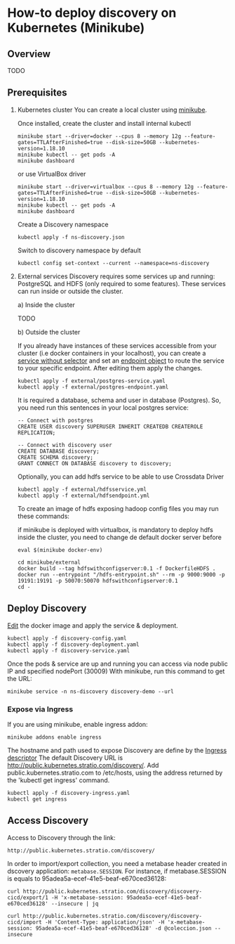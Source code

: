 # How-to deploy discovery on Kubernetes (Minikube)

## Overview

TODO

## Prerequisites

1. Kubernetes cluster
   You can create a local cluster using [minikube](https://kubernetes.io/docs/tasks/tools/install-minikube/).

   Once installed, create the cluster and install internal kubectl
   ```shell
   minikube start --driver=docker --cpus 8 --memory 12g --feature-gates=TTLAfterFinished=true --disk-size=50GB --kubernetes-version=1.18.10
   minikube kubectl -- get pods -A
   minikube dashboard
   ```

   or use VirtualBox driver
   ```shell
   minikube start --driver=virtualbox --cpus 8 --memory 12g --feature-gates=TTLAfterFinished=true --disk-size=50GB --kubernetes-version=1.18.10
   minikube kubectl -- get pods -A
   minikube dashboard
   ```

   Create a Discovery namespace
   ```shell
   kubectl apply -f ns-discovery.json
   ```
   Switch to discovery namespace by default
   ```shell
   kubectl config set-context --current --namespace=ns-discovery
   ```

2. External services
   Discovery requires some services up and running: PostgreSQL and HDFS (only required to some features).
   These services can run inside or outside the cluster.

   a) Inside the cluster

   TODO

   b) Outside the cluster

   If you already have instances of these services accessible from your cluster (i.e docker containers in your localhost),
   you can create a [service without selector](external/postgres-service.yaml) and set an [endpoint object](external/postgres-endpoint.yaml)
   to route the service to your specific endpoint. After editing them apply the changes.

   ```shell
   kubectl apply -f external/postgres-service.yaml
   kubectl apply -f external/postgres-endpoint.yaml
    ```

   It is required a database, schema and user in database (Postgres). So, you need run this sentences in your local postgres service:
    ```roomsql
   -- Connect with postgres
    CREATE USER discovery SUPERUSER INHERIT CREATEDB CREATEROLE REPLICATION;

    -- Connect with discovery user
    CREATE DATABASE discovery;
    CREATE SCHEMA discovery;
    GRANT CONNECT ON DATABASE discovery to discovery;
    ```

   Optionally, you can add hdfs service to be able to use Crossdata Driver

   ```shell
   kubectl apply -f external/hdfsservice.yml
   kubectl apply -f external/hdfsendpoint.yml
   ```

   To create an image of hdfs exposing hadoop config files you may run these commands:

   if minikube is deployed with virtualbox, is mandatory to deploy hdfs inside the cluster, you need to change de default docker server before
   ```shell
   eval $(minikube docker-env)
   ```

   ```shell
   cd minikube/external
   docker build --tag hdfswithconfigserver:0.1 -f DockerfileHDFS .
   docker run --entrypoint "/hdfs-entrypoint.sh" --rm -p 9000:9000 -p 19191:19191 -p 50070:50070 hdfswithconfigserver:0.1
   cd -
   ```


## Deploy Discovery

[Edit](./discovery-deployment.yaml) the docker image and apply the service & deployment.
```shell
kubectl apply -f discovery-config.yaml
kubectl apply -f discovery-deployment.yaml
kubectl apply -f discovery-service.yaml
```

Once the pods & service are up and running you can access via node public IP and specified nodePort (30009)
With minikube, run this command to get the URL:
```shell
minikube service -n ns-discovery discovery-demo --url
```

### Expose via Ingress

If you are using minikube, enable ingress addon:

```shell
minikube addons enable ingress
```

The hostname and path used to expose Discovery are define by the [Ingress descriptor](minikube/discovery-ingress.yaml)
The default Discovery URL is http://public.kubernetes.stratio.com/discovery/. Add public.kubernetes.stratio.com to /etc/hosts,
using the address returned by the 'kubectl get ingress' command.

```shell
kubectl apply -f discovery-ingress.yaml
kubectl get ingress
```

## Access Discovery

Access to Discovery through the link:
```
http://public.kubernetes.stratio.com/discovery/
```

In order to import/export collection, you need a metabase header created in dscovery application: ``metabase.SESSION``.
For instance, if metabase.SESSION is equals to 95adea5a-ecef-41e5-beaf-e670ced36128:
```shell
curl http://public.kubernetes.stratio.com/discovery/discovery-cicd/export/1 -H 'x-metabase-session: 95adea5a-ecef-41e5-beaf-e670ced36128' --insecure | jq

curl http://public.kubernetes.stratio.com/discovery/discovery-cicd/import -H 'Content-Type: application/json' -H 'x-metabase-session: 95adea5a-ecef-41e5-beaf-e670ced36128' -d @coleccion.json --insecure
```
